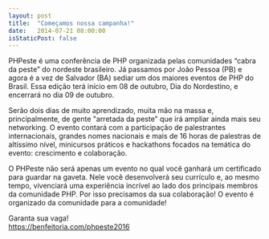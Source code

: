 ```yaml
---
layout: post
title:  "Começamos nossa campanha!"
date:   2014-07-21 08:00:00
isStaticPost: false
---
```


PHPeste é uma conferência de PHP organizada pelas comunidades “cabra da peste” do nordeste brasileiro. Já passamos por João Pessoa (PB) e agora é a vez de Salvador (BA) sediar um dos maiores eventos de PHP do Brasil. Essa edição terá início em 08 de outubro, Dia do Nordestino, e encerrará no dia 09 de outubro.<br/>

Serão dois dias de muito aprendizado, muita mão na massa e, principalmente, de gente "arretada da peste" que irá ampliar ainda mais seu networking. O evento contará com a participação de palestrantes internacionais, grandes nomes nacionais e mais de 16 horas de palestras de altíssimo nível, minicursos práticos e hackathons focados na temática do evento: crescimento e colaboração.<br/>

O PHPeste não será apenas um evento no qual você ganhará um certificado para guardar na gaveta. Nele você desenvolverá seu currículo e, ao mesmo tempo, vivenciará uma experiência incrível ao lado dos principais membros da comunidade PHP. Por isso precisamos da sua colaboração! O evento é organizado da comunidade para a comunidade!<br/>

Garanta sua vaga!<br/>
https://benfeitoria.com/phpeste2016
